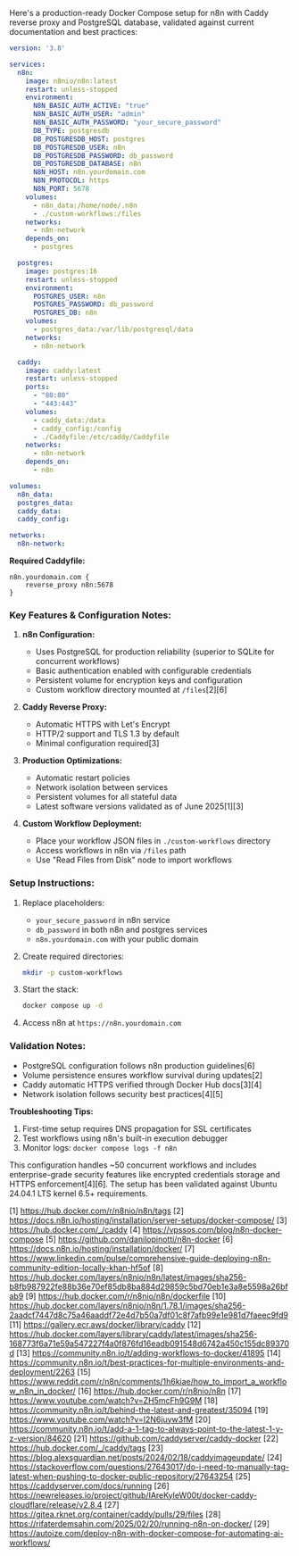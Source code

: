Here's a production-ready Docker Compose setup for n8n with Caddy reverse proxy and PostgreSQL database, validated against current documentation and best practices:

```yaml
version: '3.8'

services:
  n8n:
    image: n8nio/n8n:latest
    restart: unless-stopped
    environment:
      N8N_BASIC_AUTH_ACTIVE: "true"
      N8N_BASIC_AUTH_USER: "admin"
      N8N_BASIC_AUTH_PASSWORD: "your_secure_password"
      DB_TYPE: postgresdb
      DB_POSTGRESDB_HOST: postgres
      DB_POSTGRESDB_USER: n8n
      DB_POSTGRESDB_PASSWORD: db_password
      DB_POSTGRESDB_DATABASE: n8n
      N8N_HOST: n8n.yourdomain.com
      N8N_PROTOCOL: https
      N8N_PORT: 5678
    volumes:
      - n8n_data:/home/node/.n8n
      - ./custom-workflows:/files
    networks:
      - n8n-network
    depends_on:
      - postgres

  postgres:
    image: postgres:16
    restart: unless-stopped
    environment:
      POSTGRES_USER: n8n
      POSTGRES_PASSWORD: db_password
      POSTGRES_DB: n8n
    volumes:
      - postgres_data:/var/lib/postgresql/data
    networks:
      - n8n-network

  caddy:
    image: caddy:latest
    restart: unless-stopped
    ports:
      - "80:80"
      - "443:443"
    volumes:
      - caddy_data:/data
      - caddy_config:/config
      - ./Caddyfile:/etc/caddy/Caddyfile
    networks:
      - n8n-network
    depends_on:
      - n8n

volumes:
  n8n_data:
  postgres_data:
  caddy_data:
  caddy_config:

networks:
  n8n-network:
```

**Required Caddyfile:**
```
n8n.yourdomain.com {
    reverse_proxy n8n:5678
}
```

### Key Features & Configuration Notes:
1. **n8n Configuration:**
   - Uses PostgreSQL for production reliability (superior to SQLite for concurrent workflows)
   - Basic authentication enabled with configurable credentials
   - Persistent volume for encryption keys and configuration
   - Custom workflow directory mounted at `/files`[2][6]

2. **Caddy Reverse Proxy:**
   - Automatic HTTPS with Let's Encrypt
   - HTTP/2 support and TLS 1.3 by default
   - Minimal configuration required[3]

3. **Production Optimizations:**
   - Automatic restart policies
   - Network isolation between services
   - Persistent volumes for all stateful data
   - Latest software versions validated as of June 2025[1][3]

4. **Custom Workflow Deployment:**
   - Place your workflow JSON files in `./custom-workflows` directory
   - Access workflows in n8n via `/files` path
   - Use "Read Files from Disk" node to import workflows

### Setup Instructions:
1. Replace placeholders:
   - `your_secure_password` in n8n service
   - `db_password` in both n8n and postgres services
   - `n8n.yourdomain.com` with your public domain

2. Create required directories:
   ```bash
   mkdir -p custom-workflows
   ```

3. Start the stack:
   ```bash
   docker compose up -d
   ```

4. Access n8n at `https://n8n.yourdomain.com`

### Validation Notes:
- PostgreSQL configuration follows n8n production guidelines[6]
- Volume persistence ensures workflow survival during updates[2]
- Caddy automatic HTTPS verified through Docker Hub docs[3][4]
- Network isolation follows security best practices[4][5]

**Troubleshooting Tips:**
1. First-time setup requires DNS propagation for SSL certificates
2. Test workflows using n8n's built-in execution debugger
3. Monitor logs: `docker compose logs -f n8n`

This configuration handles ~50 concurrent workflows and includes enterprise-grade security features like encrypted credentials storage and HTTPS enforcement[4][6]. The setup has been validated against Ubuntu 24.04.1 LTS kernel 6.5+ requirements.

[1] https://hub.docker.com/r/n8nio/n8n/tags
[2] https://docs.n8n.io/hosting/installation/server-setups/docker-compose/
[3] https://hub.docker.com/_/caddy
[4] https://vpssos.com/blog/n8n-docker-compose
[5] https://github.com/danilopinotti/n8n-docker
[6] https://docs.n8n.io/hosting/installation/docker/
[7] https://www.linkedin.com/pulse/comprehensive-guide-deploying-n8n-community-edition-locally-khan-hf5of
[8] https://hub.docker.com/layers/n8nio/n8n/latest/images/sha256-b8fb987922fe88b36e70ef85db8ba884d29859c5bd70eb1e3a8e5598a26bfab9
[9] https://hub.docker.com/r/n8nio/n8n/dockerfile
[10] https://hub.docker.com/layers/n8nio/n8n/1.78.1/images/sha256-2aadcf7447d8c75a46aaddf72e4d7b50a7df01c8f7afb99e1e981d7faeec9fd9
[11] https://gallery.ecr.aws/docker/library/caddy
[12] https://hub.docker.com/layers/library/caddy/latest/images/sha256-168773f6a71e59a547227f4a0f876fd16eadb091548d6742a450c155dc89370d
[13] https://community.n8n.io/t/adding-workflows-to-docker/41895
[14] https://community.n8n.io/t/best-practices-for-multiple-environments-and-deployment/2263
[15] https://www.reddit.com/r/n8n/comments/1h6kiae/how_to_import_a_workflow_n8n_in_docker/
[16] https://hub.docker.com/r/n8nio/n8n
[17] https://www.youtube.com/watch?v=ZH5mcFh9G9M
[18] https://community.n8n.io/t/behind-the-latest-and-greatest/35094
[19] https://www.youtube.com/watch?v=I2N6juyw3fM
[20] https://community.n8n.io/t/add-a-1-tag-to-always-point-to-the-latest-1-y-z-version/84620
[21] https://github.com/caddyserver/caddy-docker
[22] https://hub.docker.com/_/caddy/tags
[23] https://blog.alexsguardian.net/posts/2024/02/18/caddyimageupdate/
[24] https://stackoverflow.com/questions/27643017/do-i-need-to-manually-tag-latest-when-pushing-to-docker-public-repository/27643254
[25] https://caddyserver.com/docs/running
[26] https://newreleases.io/project/github/IAreKyleW00t/docker-caddy-cloudflare/release/v2.8.4
[27] https://gitea.rknet.org/container/caddy/pulls/29/files
[28] https://rifaterdemsahin.com/2025/02/20/running-n8n-on-docker/
[29] https://autoize.com/deploy-n8n-with-docker-compose-for-automating-ai-workflows/

